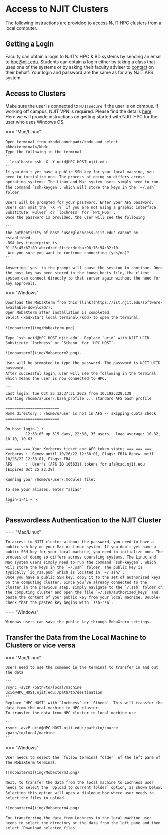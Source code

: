 # Access to NJIT Clusters
The following instructions are provided to access NJIT HPC clusters from a local computer.

## Getting a Login
Faculty can obtain a login to NJIT's HPC & BD systems by sending an email to [hpc@njit.edu](mailto:hpc@njit.edu). Students can obtain a login either by taking a class that uses one of the systems or by asking their faculty adviser to [contact](mailto:hpc@njit.edu) on their behalf. Your login and password are the same as for any NJIT AFS system.

## Access to Clusters
Make sure the user is connected to `NJITsecure` if the user is on campus. If working off campus, NJIT VPN is required. Please find the details [here](https://ist.njit.edu/vpn).
Here we will provide instructions on getting started with NJIT HPC for the user who uses Windows OS.

=== "Mac/Linux"

    Open terminal from <kbd>Launchpad</kbd> and select <kbd>terminal</kbd>.
    Type the following in the terminal  
    ```
      localhost> ssh -X -Y ucid@HPC_HOST.njit.edu  
    ```
    If you don’t yet have a public SSH key for your local machine, you need to initialize one. The process of doing so differs across operating systems. The Linux and Mac system users simply need to run the command `ssh-keygen`, which will store the keys in the `~/.ssh` folder.
    
    Users will be prompted for your password. Enter your AFS password. Users can omit the `-X -Y` if you are not using a graphic interface. Substitute `wulver` or `lochness` for `HPC_HOST`.
    Once the password is provided, the user will see the following
    
    ```
    The authenticity of host 'user@lochness.njit.edu' cannot be established.
     DSA key fingerprint is 01:23:45:67:89:ab:cd:ef:ff:fe:dc:ba:98:76:54:32:10. 
     Are you sure you want to continue connecting (yes/no)?
    ```
      
    Answering `yes` to the prompt will cause the session to continue. Once the host key has been stored in the known_hosts file, the client system can connect directly to that server again without the need for any approvals. 

=== "Windows"

    Download the MobaXterm from this [link](https://ist.njit.edu/software-available-download/). 
    Open MobaXterm after installation is completed. 
    Select <kbd>Start local terminal</kbd> to open the terminal.
    
    ![mobaxterm](img/Mobaxterm.png)
    
    Type `ssh ucid@HPC_HOST.njit.edu`. Replace `ucid` with NJIT UCID. Substitute `lochness` or `Stheno` for `HPC_HOST`.
    
    ![mobaxterm2](img/Mobaxterm2.png). 
    
    User will be prompted to type the password. The password is NJIT UCID password.
    After successful login, user will see the following in the terminal, which means the user is now connected to HPC.
    
    ```
    Last login: Tue Oct 25 12:37:31 2022 from 10.192.228.138
    Starting /home/a/user/.bash_profile ... standard AFS bash profile
    
    ========================
    Home directory : /home/u/user is not in AFS -- skipping quota check
    ========================
    
    On host login-1 :
             12:38:05 up 315 days, 22:36, 35 users,  load average: 10.32, 10.10, 10.63
    
    === === === Your Kerberos ticket and AFS token status === === ===
    Kerberos :  Renew until 10/26/22 12:38:01, Flags: FRIA Renew until 10/26/22 12:38:01, Flags: FRA
    AFS      :  User's (AFS ID 105631) tokens for afs@cad.njit.edu [Expires Oct 25 22:38]
    
    Running your /home/u/user/.modules file:
    
    To see your aliases, enter "alias"
    
    login-1-41 ~ >:
    ```

## Passwordless Authentication to the NJIT Cluster
=== "Mac/Linux"

    To access to NJIT cluster without the password, you need to have a public ssh key on your Mac or Linux system. If you don’t yet have a public SSH key for your local machine, you need to initialize one. The process of doing so differs across operating systems. The Linux and Mac system users simply need to run the command `ssh-keygen`, which will store the keys in the `~/.ssh` folder. The public key is typically `id_rsa.pub` which is located in `~/.ssh/`.
    Once you have a public SSH key, copy it to the set of authorized keys on the computing cluster. Since you’ve already connected to the cluster in the previous step, simply navigate to the `/.ssh` folder on the computing cluster and open the file `~/.ssh/authorized_keys` and paste the content of your public key from your local machine. Double-check that the pasted key begins with `ssh-rsa`.

=== "Windows"

    Windows users can save the public key through MobaXterm settings.

## Transfer the Data from the Local Machine to Clusters or vice versa

=== "Mac/Linux"

    Users need to use the command in the terminal to transfer in and out the data 
     
    ```
    rsync -avzP /path/to/local/machine ucid@HPC_HOST.njit.edu:/path/to/destination
    ```
    Replace `HPC_HOST` with `lochness` or `Stheno`. This will transfer the data from the ocal machine to HPC cluster. 
    To transfer the data from HPC cluster to local machine use
      
    ```
    rsync -avzP ucid@HPC_HOST.njit.edu:/path/to/source /path/to/local/machine
    ```

=== "Windows"

    User needs to select the `follow terminal folder` of the left pane of the MobaXterm terminal. 
    
    ![mobaxterm3](img/Mobaxterm3.png)
    
    Next, to transfer the data from the local machine to Lochness user needs to select the `Upload to current folder` option, as shown below. Selecting this option will open a dialogue box where user needs to select the files to upload.
    
    ![mobaxterm4](img/Mobaxterm4.png)
    
    For transferring the data from Lochness to the local machine user needs to select the directory or the data from the left pane and then select `Download selected files`.


